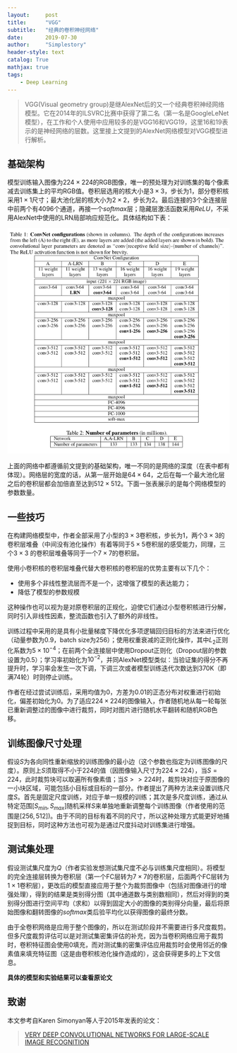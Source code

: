 ```yaml
---
layout:     post
title:      "VGG"
subtitle:   "经典的卷积神经网络"
date:       2019-07-30
author:     "Simplestory"
header-style: text
catalog: True
mathjax: true
tags:
    - Deep Learning
---
```


>VGG(Visual geometry group)是继AlexNet后的又一个经典卷积神经网络模型。它在2014年的ILSVRC比赛中获得了第二名（第一名是GoogleLeNet模型），在工作和个人使用中应用较多的是VGG16和VGG19，这里16和19表示的是神经网络的层数。这里接上文提到的AlexNet网络模型对VGG模型进行解析。

## 基础架构

模型训练输入图像为$224 \times 224$的RGB图像，唯一的预处理为对训练集的每个像素减去训练集上的平均RGB值。卷积层选用的核大小是$3 \times 3$，步长为1，部分卷积核采用$1 \times 1$尺寸；最大池化层的核大小为$2 \times 2$，步长为2。最后连接的3个全连接层中前两个有4096个通道，再接一个$softmax$层；隐藏层激活函数采用$ReLU$，不采用AlexNet中使用的LRN局部响应规范化。具体结构如下表：

![the architecture of VGG](/img/in_posts/20190730/the_architecture_of_VGG.png)

上面的网络中都遵循前文提到的基础架构，唯一不同的是网络的深度（在表中都有体现）。网络层的宽度的话，从第一层开始是$64 \times 64$，之后在每一个最大池化层之后的卷积层都会加倍直至达到$512 \times 512$。下面一张表展示的是每个网络模型的参数数量。

## 一些技巧

在构建网络模型中，作者全部采用了小型的$3 \times 3$卷积核，步长为1，两个$3 \times 3$的卷积层堆叠（中间没有池化操作）有着等同于$5 \times 5$卷积层的感受能力，同理，三个$3 \times 3$ 的卷积层堆叠等同于一个$7 \times 7$的卷积层。

使用小卷积核的卷积层堆叠代替大卷积核的卷积层的优势主要有以下几个：

- 使用多个非线性整流层而不是一个，这增强了模型的表达能力；
- 降低了模型的参数规模

这种操作也可以视为是对原卷积层的正规化，迫使它们通过小型卷积核进行分解，同时引入非线性因素，整流函数也引入了额外的非线性。

训练过程中采用的是具有小批量梯度下降优化多项逻辑回归目标的方法来进行优化（动量参数为0.9，batch size为256）；使用权重衰减的正则化操作，其中$L_2$正则化系数为$5 \times 10^{-4}$；在前两个全连接层中使用Dropout正则化（Dropout层的参数设置为0.5）；学习率初始化为$10^{-2}$，并同AlexNet模型类似：当验证集的得分不再提升时，学习率会发生一次下调，下调三次或者模型训练迭代次数达到370K（即满74轮）时则停止训练。

作者在经过尝试训练后，采用均值为0，方差为0.01的正态分布对权重进行初始化，偏差初始化为0。为了适应$224 \times 224$的图像输入，作者随机地从每一轮每张已重新调整过的图像中进行裁剪，同时对图片进行随机水平翻转和随机RGB色移。

## 训练图像尺寸处理

假设$S$为各向同性重新缩放的训练图像的最小边（这个参数也指定为训练图像的尺度）。原则上$S$须取得不小于224的值（因图像输入尺寸为$224 \times 224$），当$S = 224$，此时裁剪块可以取遍所有像素值；当$S >> 224$时，裁剪块对应于原图像的一小块区域，可能包括小目标或目标的一部分。作者提出了两种方法来设置训练尺度$S$。首先是固定尺度训练，对应于单一规模的训练；其次是多尺度训练，通过从特定范围$[S_{min}, S_{max}]$随机采样$S$来单独地重新调整每个训练图像（作者使用的范围是$[256, 512]$)。由于不同的目标有着不同的尺寸，所以这种处理方式能更好地捕捉到目标，同时这种方法也可视为是通过尺度抖动对训练集进行增强。

## 测试集处理

假设测试集尺度为$Q$（作者实验发想测试集尺度不必与训练集尺度相同）。将模型的完全连接层转换为卷积层（第一个FC层转为$7 \times 7$的卷积层，后面两个FC层转为$1 \times 1$卷积层），更改后的模型直接应用于整个为裁剪图像中（包括对图像进行的增强处理），得到的结果是类别得分图（其中通道数与类别数相同），然后对得到的类别得分图进行空间平均（求和）以得到固定大小的图像的类别得分向量，最后将原始图像和翻转图像的$softmax$类后验平均化以获得图像的最终分数。

由于全卷积网络是应用于整个图像的，所以在测试阶段并不需要进行多尺度裁剪。但多尺度裁剪评估可以是对测试集密集评估的补充，因为当卷积网络应用于裁剪时，卷积特征图会使用0填充，而对测试集的密集评估应用裁剪时会使用邻近的像素值来填充特征图（这是由卷积核池化操作造成的），这会获得更多的上下文信息。

**具体的模型和实验结果可以查看原论文**

## 致谢

本文参考自Karen Simonyan等人于2015年发表的论文：

>[VERY DEEP CONVOLUTIONAL NETWORKS FOR LARGE-SCALE IMAGE RECOGNITION](https://arxiv.org/pdf/1409.1556.pdf)